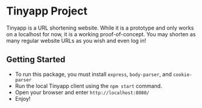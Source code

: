 # Tinyapp Project

Tinyapp is a URL shortening website. While it is a prototype and only works on a localhost for now, it is a working proof-of-concept. You may shorten as many regular website URLs as you wish and even log in!


## Getting Started

- To run this package, you must install `express`, `body-parser`, and `cookie-parser`
- Run the local Tinyapp client using the `npm start` command.
- Open your browser and enter `http://localhost:8080/`
- Enjoy!